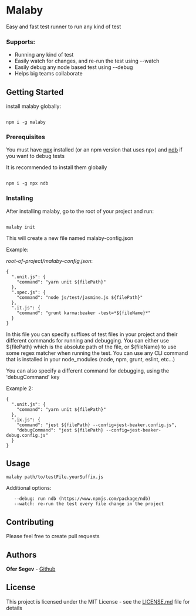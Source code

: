 # Malaby

Easy and fast test runner to run any kind of test

### Supports:
* Running any kind of test
* Easily watch for changes, and re-run the test using --watch
* Easily debug any node based test using --debug
* Helps big teams collaborate


## Getting Started

install malaby globally:

```

npm i -g malaby

```

### Prerequisites

You must have [npx](https://www.npmjs.com/package/npx) installed 
(or an npm version that uses npx) and [ndb](https://www.npmjs.com/package/ndb) 
if you want to debug tests

It is recommended to install them globally

```

npm i -g npx ndb

```

### Installing

After installing malaby, go to the root of your project and run:
```

malaby init

```

This will create a new file named malaby-config.json

Example:

*root-of-project/malaby-config.json*:
```
{
  ".unit.js": {
    "command": "yarn unit ${filePath}"
  },
  ".spec.js": {
    "command": "node js/test/jasmine.js ${filePath}"
  },
  ".it.js": {
    "command": "grunt karma:beaker -test=*${fileName}*"
  }
}
```

In this file you can specify suffixes of test files in your project and their different commands for running and debugging.
You can either use ${filePath} which is the absolute path of the file, or ${fileName} to use some regex matcher when running the test.
You can use any CLI command that is installed in your node_modules (node, npm, grunt, eslint, etc...)


You can also specify a different command for debugging, using the 'debugCommand' key

Example 2:
```
{
  ".unit.js": {
    "command": "yarn unit ${filePath}"
  },
  ".ix.js": {
    "command": "jest ${filePath} --config=jest-beaker.config.js",
    "debugCommand": "jest ${filePath} --config=jest-beaker-debug.config.js"
  }
}
```

## Usage

```
malaby path/to/testFile.yourSuffix.js
```

Additional options:
```
   --debug: run ndb (https://www.npmjs.com/package/ndb)
   --watch: re-run the test every file change in the project
```

## Contributing

Please feel free to create pull requests


## Authors

**Ofer Segev** - [Github](https://github.com/segevofer)


## License

This project is licensed under the MIT License - see the [LICENSE.md](LICENSE.md) file for details

